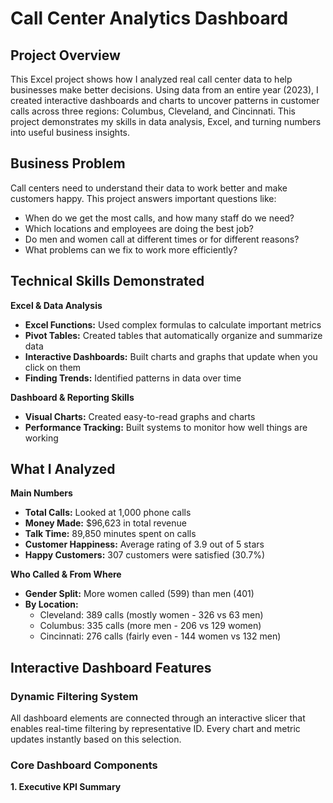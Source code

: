 # Call Center Analytics Dashboard

## Project Overview
This Excel project shows how I analyzed real call center data to help businesses make better decisions. Using data from an entire year (2023), I created interactive dashboards and charts to uncover patterns in customer calls across three regions: Columbus, Cleveland, and Cincinnati. This project demonstrates my skills in data analysis, Excel, and turning numbers into useful business insights.

## Business Problem
Call centers need to understand their data to work better and make customers happy. This project answers important questions like:
- When do we get the most calls, and how many staff do we need?
- Which locations and employees are doing the best job?
- Do men and women call at different times or for different reasons?
- What problems can we fix to work more efficiently?

## Technical Skills Demonstrated
**Excel & Data Analysis**
  - **Excel Functions:** Used complex formulas to calculate important metrics
  - **Pivot Tables:** Created tables that automatically organize and summarize data
  - **Interactive Dashboards:** Built charts and graphs that update when you click on them
  - **Finding Trends:**  Identified patterns in data over time

**Dashboard & Reporting Skills**
- **Visual Charts:** Created easy-to-read graphs and charts
- **Performance Tracking:** Built systems to monitor how well things are working

## What I Analyzed
**Main Numbers**
- **Total Calls:** Looked at 1,000 phone calls
- **Money Made:** $96,623 in total revenue
- **Talk Time:** 89,850 minutes spent on calls
- **Customer Happiness:** Average rating of 3.9 out of 5 stars
- **Happy Customers:** 307 customers were satisfied (30.7%)
  
**Who Called & From Where**
- **Gender Split:** More women called (599) than men (401)
- **By Location:**
  - Cleveland: 389 calls (mostly women - 326 vs 63 men)
  - Columbus: 335 calls (more men - 206 vs 129 women)
  - Cincinnati: 276 calls (fairly even - 144 women vs 132 men)
 
## Interactive Dashboard Features

### **Dynamic Filtering System**
All dashboard elements are connected through an interactive slicer that enables real-time filtering by representative ID. Every chart and metric updates instantly based on this selection.

###  **Core Dashboard Components**

**1. Executive KPI Summary**
    
